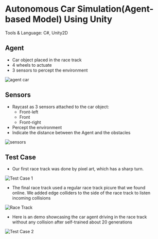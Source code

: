 # Autonomous Car Simulation(Agent-based Model) Using Unity

Tools & Language: C#, Unity2D

## Agent

- Car object placed in the race track
- 4 wheels to actuate
- 3 sensors to percept the environment

![agent car](/images/car-agent.png)

## Sensors

- Raycast as 3 sensors attached to the car object:
  - Front-left
  - Front
  - Front-right
- Percept the environment
- Indicate the distance between the Agent and the obstacles

![sensors](/images/sensors.png)

## Test Case

- Our first race track was done by pixel art, which has a sharp turn.

![Test Case 1](/images/demo.gif)

- The final race track used a regular race track picure that we found online. We added edge colliders to the side of the race track to listen incoming collisions

![Race Track](/images/race-track.png)

- Here is an demo showcasing the car agent driving in the race track without any collision after self-trained about 20 generations

![Test Case 2](/images/demo2.gif)